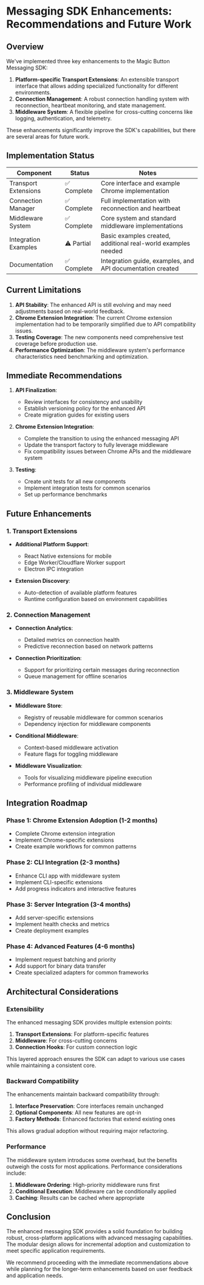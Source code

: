 # Messaging SDK Enhancements: Recommendations and Future Work

## Overview

We've implemented three key enhancements to the Magic Button Messaging SDK:

1. **Platform-specific Transport Extensions**: An extensible transport interface that allows adding specialized functionality for different environments.
2. **Connection Management**: A robust connection handling system with reconnection, heartbeat monitoring, and state management.
3. **Middleware System**: A flexible pipeline for cross-cutting concerns like logging, authentication, and telemetry.

These enhancements significantly improve the SDK's capabilities, but there are several areas for future work.

## Implementation Status

| Component | Status | Notes |
|-----------|--------|-------|
| Transport Extensions | ✅ Complete | Core interface and example Chrome implementation |
| Connection Manager | ✅ Complete | Full implementation with reconnection and heartbeat |
| Middleware System | ✅ Complete | Core system and standard middleware implementations |
| Integration Examples | ⚠️ Partial | Basic examples created, additional real-world examples needed |
| Documentation | ✅ Complete | Integration guide, examples, and API documentation created |

## Current Limitations

1. **API Stability**: The enhanced API is still evolving and may need adjustments based on real-world feedback.
2. **Chrome Extension Integration**: The current Chrome extension implementation had to be temporarily simplified due to API compatibility issues.
3. **Testing Coverage**: The new components need comprehensive test coverage before production use.
4. **Performance Optimization**: The middleware system's performance characteristics need benchmarking and optimization.

## Immediate Recommendations

1. **API Finalization**:
   - Review interfaces for consistency and usability
   - Establish versioning policy for the enhanced API
   - Create migration guides for existing users

2. **Chrome Extension Integration**:
   - Complete the transition to using the enhanced messaging API
   - Update the transport factory to fully leverage middleware
   - Fix compatibility issues between Chrome APIs and the middleware system

3. **Testing**:
   - Create unit tests for all new components
   - Implement integration tests for common scenarios
   - Set up performance benchmarks

## Future Enhancements

### 1. Transport Extensions

- **Additional Platform Support**:
  - React Native extensions for mobile
  - Edge Worker/Cloudflare Worker support
  - Electron IPC integration

- **Extension Discovery**:
  - Auto-detection of available platform features
  - Runtime configuration based on environment capabilities

### 2. Connection Management

- **Connection Analytics**:
  - Detailed metrics on connection health
  - Predictive reconnection based on network patterns

- **Connection Prioritization**:
  - Support for prioritizing certain messages during reconnection
  - Queue management for offline scenarios

### 3. Middleware System

- **Middleware Store**:
  - Registry of reusable middleware for common scenarios
  - Dependency injection for middleware components

- **Conditional Middleware**:
  - Context-based middleware activation
  - Feature flags for toggling middleware

- **Middleware Visualization**:
  - Tools for visualizing middleware pipeline execution
  - Performance profiling of individual middleware

## Integration Roadmap

### Phase 1: Chrome Extension Adoption (1-2 months)
- Complete Chrome extension integration
- Implement Chrome-specific extensions
- Create example workflows for common patterns

### Phase 2: CLI Integration (2-3 months)
- Enhance CLI app with middleware system
- Implement CLI-specific extensions
- Add progress indicators and interactive features

### Phase 3: Server Integration (3-4 months)
- Add server-specific extensions
- Implement health checks and metrics
- Create deployment examples

### Phase 4: Advanced Features (4-6 months)
- Implement request batching and priority
- Add support for binary data transfer
- Create specialized adapters for common frameworks

## Architectural Considerations

### Extensibility

The enhanced messaging SDK provides multiple extension points:

1. **Transport Extensions**: For platform-specific features
2. **Middleware**: For cross-cutting concerns
3. **Connection Hooks**: For custom connection logic

This layered approach ensures the SDK can adapt to various use cases while maintaining a consistent core.

### Backward Compatibility

The enhancements maintain backward compatibility through:

1. **Interface Preservation**: Core interfaces remain unchanged
2. **Optional Components**: All new features are opt-in
3. **Factory Methods**: Enhanced factories that extend existing ones

This allows gradual adoption without requiring major refactoring.

### Performance

The middleware system introduces some overhead, but the benefits outweigh the costs for most applications. Performance considerations include:

1. **Middleware Ordering**: High-priority middleware runs first
2. **Conditional Execution**: Middleware can be conditionally applied
3. **Caching**: Results can be cached where appropriate

## Conclusion

The enhanced messaging SDK provides a solid foundation for building robust, cross-platform applications with advanced messaging capabilities. The modular design allows for incremental adoption and customization to meet specific application requirements.

We recommend proceeding with the immediate recommendations above while planning for the longer-term enhancements based on user feedback and application needs.